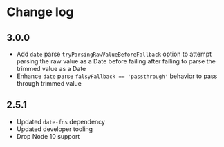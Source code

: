 # Change log

## 3.0.0

- Add `date` parse `tryParsingRawValueBeforeFallback` option to attempt parsing the raw value as a
  Date before failing after failing to parse the trimmed value as a Date
- Enhance `date` parse `falsyFallback == 'passthrough'` behavior to pass through trimmed value

## 2.5.1

- Updated `date-fns` dependency
- Updated developer tooling
- Drop Node 10 support
